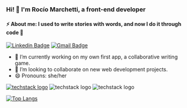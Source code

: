 ### Hi! 👋 I'm Rocío Marchetti, a front-end developer
#### ⚡ About me: I used to write stories with words, and now I do it through code 🌱

[![Linkedin Badge](https://img.shields.io/badge/-Linkedin-blue?style=flat-square&logo=Linkedin&logoColor=white&link=https://www.linkedin.com/in/rocío-marchetti-16031986/)](https://www.linkedin.com/in/rocío-marchetti-16031986/)
[![Gmail Badge](https://img.shields.io/badge/-marchettirociob@gmail.com-c14438?style=flat-square&logo=Gmail&logoColor=white&link=mailto:marchettirociob@gmail.com)](mailto:marchettirociob@gmail.com)


- 🔭 I’m currently working on my own first app, a collaborative writing game. 
- 👯 I’m looking to collaborate on new web development projects.
- 😄 Pronouns: she/her

[![techstack logo](https://readme-components.vercel.app/api?component=logo&logo=angular)](https://github.com/harish-sethuraman/readme-components)
![techstack logo](https://readme-components.vercel.app/api?component=logo&logo=javascript&fill=linear-gradient%2862deg%2C%20%238EC5FC%200%25%2C%20%23E0C3FC%20100%25%29%3B%0A)
![techstack logo](https://readme-components.vercel.app/api?component=logo&logo=typescript&fill=linear-gradient%2862deg%2C%20%238EC5FC%200%25%2C%20%23E0C3FC%20100%25%29%3B%0A)

[![Top Langs](https://github-readme-stats.vercel.app/api/top-langs/?username=rociomarchetti&hide_progress=true)](https://github.com/rociomarchetti/github-readme-stats)

